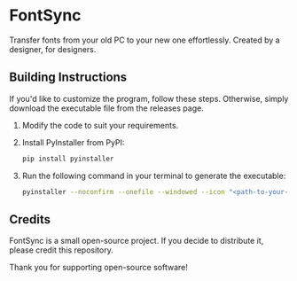# FontSync
Transfer fonts from your old PC to your new one effortlessly. Created by a designer, for designers.

## Building Instructions

If you'd like to customize the program, follow these steps. Otherwise, simply download the executable file from the releases page.

1. Modify the code to suit your requirements.
2. Install PyInstaller from PyPI:
   ```bash
   pip install pyinstaller
   ```
3. Run the following command in your terminal to generate the executable:

   ```bash
   pyinstaller --noconfirm --onefile --windowed --icon "<path-to-your-icon>" --name "FontSync" --clean "<path-of-dir-where-the-python-file-exists>/FontSync.py"
   ```

## Credits

FontSync is a small open-source project. If you decide to distribute it, please credit this repository.

Thank you for supporting open-source software!
